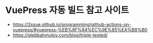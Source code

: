# VuePress 자동 빌드 참고 사이트

* https://2ssue.github.io/programming/github-actions-on-vuepress/#vuepress-%EB%8F%84%EC%9E%85%EA%B8%B0
* https://glebbahmutov.com/blog/triple-tested/